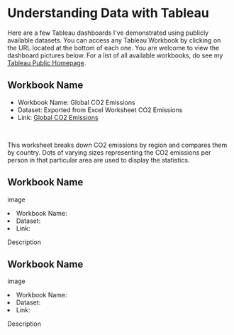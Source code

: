 <h1>Understanding Data with Tableau</h1>

<p>Here are a few Tableau dashboards I've demonstrated using publicly available datasets. You can access any Tableau Workbook by clicking on the URL located at the bottom of each one. You are welcome to view the dashboard pictures below. For a list of all available workbooks, do see my <a href="https://public.tableau.com/app/profile/nushrate.ahmed/vizzes">Tableau Public Homepage</a>.</p>

<h2>Workbook Name</h2>


<ul><li>Workbook Name: Global CO2 Emissions</li>
<li>Dataset: Exported from Excel Worksheet CO2 Emissions</li>
<li>Link: <a href="https://public.tableau.com/app/profile/nushrate.ahmed/viz/GlobalCO2Emissions_17246291969680/Sheet1#1">Global CO2 Emissions</a></li></ul><br>

<p>This worksheet breaks down CO2 emissions by region and compares them by country. Dots of varying sizes representing the CO2 emissions per person in that particular area are used to display the statistics. </p>

<h2>Workbook Name</h2>

image

<li>Workbook Name: </li>
<li>Dataset: </li>
<li>Link: </li>

<p>Description</p>

<h2>Workbook Name</h2>

image

<li>Workbook Name: </li>
<li>Dataset: </li>
<li>Link: </li>

<p>Description</p>
